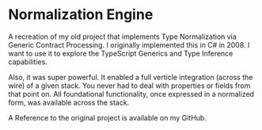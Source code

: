 
# Normalization Engine

A recreation of my old project that implements Type Normalization via Generic Contract Processing. 
I originally implemented this in C# in 2008. I want to use it to explore the TypeScript Generics and Type Inference capabilities.

Also, it was super powerful. It enabled a full verticle integration (across the wire) of a given stack. You never 
had to deal with properties or fields from that point on. All foundational functionality, once expressed in a
normalized form, was available across the stack. 

A Reference to the original project is available on my GitHub. 